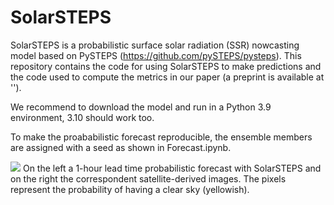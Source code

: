 # SolarSTEPS

SolarSTEPS is a probabilistic surface solar radiation (SSR) nowcasting model based on PySTEPS (https://github.com/pySTEPS/pysteps). 
This repository contains the code for using SolarSTEPS to make predictions and the code used to compute the metrics in our paper (a preprint is available at '').

We recommend to download the model and run in a Python 3.9 environment, 3.10 should work too.

To make the proababilistic forecast reproducible, the ensemble members are assigned with a seed as shown in Forecast.ipynb.

![](https://github.com/albertocarpentieri/SolarSTEPS/blob/main/SS_movie.gif)
On the left a 1-hour lead time probabilistic forecast with SolarSTEPS and on the right the correspondent satellite-derived images. The pixels represent the probability of having a clear sky (yellowish).
